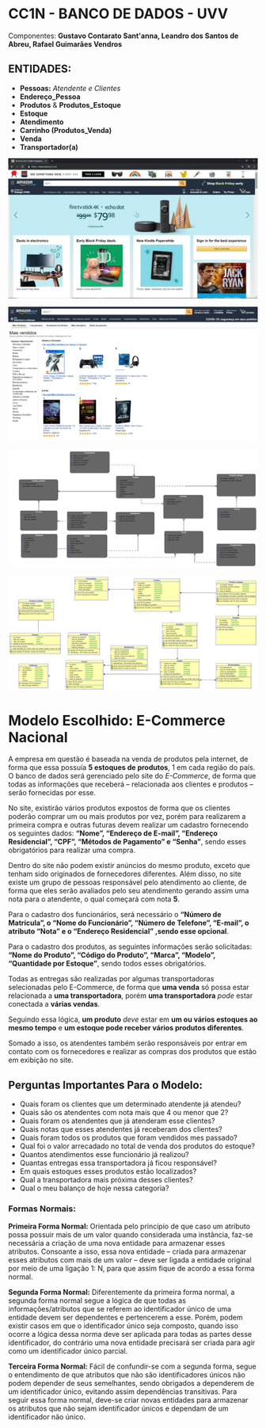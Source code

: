 # CC1N - BANCO DE DADOS - UVV
Componentes: **Gustavo Contarato Sant'anna, Leandro dos Santos de Abreu, Rafael Guimarães Vendros**

## ENTIDADES:
* **Pessoas:** *Atendente e Clientes*
* **Endereço_Pessoa**
* **Produtos** & **Produtos_Estoque** 
* **Estoque**
* **Atendimento**
* **Carrinho (Produtos_Venda)**
* **Venda**
* **Transportador(a)** 

<p align="center">
  <img src="./IMG/Screenshot_0.png" alt="Imagem 1 do exemplo">
</p>

<p align="center">
  <img src="./IMG/Screenshot_1.png" alt="Imagem 2 do exemplo">
</p>

<p align="center">
  <img src="./IMG/Logical 1.8.png" alt="Imagem 1 do modelo">
  
</p>
<p align="center">
  <img src="./IMG/Relational 1.3.png" alt="Imagem 2 do modelo">
</p>


# Modelo Escolhido: **E-Commerce Nacional**
A empresa em questão é baseada na venda de produtos pela internet, de forma que essa possuía **5 estoques de produtos**, 1 em cada região do país. O banco de dados será gerenciado pelo site do *E-Commerce*, de forma que todas as informações que receberá – relacionada aos clientes e produtos – serão fornecidas por esse. <br>

No site, existirão vários produtos expostos de forma que os clientes poderão comprar um ou mais produtos por vez, porém para realizarem a primeira compra e outras futuras devem realizar um cadastro fornecendo os seguintes dados: **“Nome”, “Endereço de E-mail”, “Endereço Residencial”, “CPF”, “Métodos de Pagamento” e “Senha”**, sendo esses obrigatórios para realizar uma compra. <br>

Dentro do site não podem existir anúncios do mesmo produto, exceto que tenham sido originados de fornecedores diferentes. Além disso, no site existe um grupo de pessoas responsável pelo atendimento ao cliente, de forma que eles serão avaliados pelo seu atendimento gerando assim uma nota para o atendente, o qual começará com nota **5**. <br>

Para o cadastro dos funcionários, será necessário o **“Número de Matrícula”, o “Nome do Funcionário”, “Número de Telefone”, “E-mail”, o atributo **“Nota”** e o “Endereço Residencial” ,sendo esse opcional**. <br>

Para o cadastro dos produtos, as seguintes informações serão solicitadas: **“Nome do Produto”, “Código do Produto”, “Marca”, “Modelo”, “Quantidade por Estoque”**, sendo todos esses obrigatórios. <br>

Todas as entregas são realizadas por algumas transportadoras selecionadas pelo E-Commerce, de forma que **uma venda** só possa estar relacionada a **uma transportadora**, porém **uma transportadora** *pode* estar conectada a **várias vendas**. <br>

Seguindo essa lógica, **um produto** *deve* estar em **um ou vários estoques ao mesmo tempo** e **um estoque pode receber vários produtos diferentes**. 

Somado a isso, os atendentes também serão responsáveis por entrar em contato com os fornecedores e realizar as compras dos produtos que estão em exibição no site.

## Perguntas Importantes Para o Modelo:

 * Quais foram os clientes que um determinado atendente já atendeu? 
 * Quais são os atendentes com nota mais que 4 ou menor que 2?
 * Quais foram os atendentes que já atenderam esse clientes?
 * Quais notas que esses atendentes já receberam dos clientes?
 * Quais foram todos os produtos que foram vendidos mes passado?
 * Qual foi o valor arrecadado no total de venda dos produtos do estoque?
 * Quantos atendimentos esse funcionário já realizou?
 * Quantas entregas essa transportadora já ficou responsável?
 * Em quais estoques esses produtos estão localizados?
 * Qual a transportadora mais próxima desses clientes?
 * Qual o meu balanço de hoje nessa categoria?

### Formas Normais:
 **Primeira Forma Normal:**
Orientada pelo princípio de que caso um atributo possa possuir mais de um valor quando considerada uma instância, faz-se necessária a criação de uma nova entidade para armazenar esses atributos.
Consoante a isso, essa nova entidade – criada para armazenar esses atributos com mais de um valor – deve ser ligada a entidade original por meio de uma ligação 1: N, para que assim fique de acordo a essa forma normal.

**Segunda Forma Normal:**
    Diferentemente da primeira forma normal, a segunda forma normal segue a lógica de que todas as informações/atributos que se referem ao identificador único de uma entidade devem ser dependentes e pertencerem a esse.
    Porém, podem existir casos em que o identificador único seja composto, quando isso ocorre a lógica dessa norma deve ser aplicada para todas as partes desse identificador, do contrário uma nova entidade precisará ser criada para agir como um identificador único parcial.

**Terceira Forma Normal:**
    Fácil de confundir-se com a segunda forma, segue o entendimento de que atributos que não são identificadores únicos não podem depender de seus semelhantes, sendo obrigados a dependerem de um identificador único, evitando assim dependências transitivas.
    Para seguir essa forma normal, deve-se criar novas entidades para armazenar os atributos que não sejam identificador únicos e dependam de um identificador não único.
